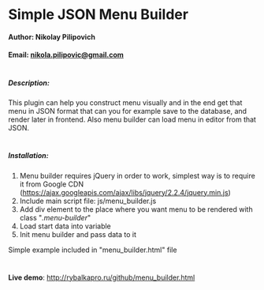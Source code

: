 # Simple JSON Menu Builder
#### Author: Nikolay Pilipovich
#### Email: nikola.pilipovic@gmail.com

#
##### Description:

This plugin can help you construct menu visually and in the end get that menu in JSON format
that can you for example save to the database, and render later in frontend.
Also menu builder can load menu in editor from that JSON.

#
##### Installation:

1. Menu builder requires jQuery in order to work, simplest way is to require it from Google CDN (https://ajax.googleapis.com/ajax/libs/jquery/2.2.4/jquery.min.js)
2. Include main script file: js/menu_builder.js
3. Add div element to the place where you want menu to be rendered with class "*.menu-builder*"
4. Load start data into variable
5. Init menu builder and pass data to it

Simple example included in "menu_builder.html" file

#
**Live demo**: http://rybalkapro.ru/github/menu_builder.html